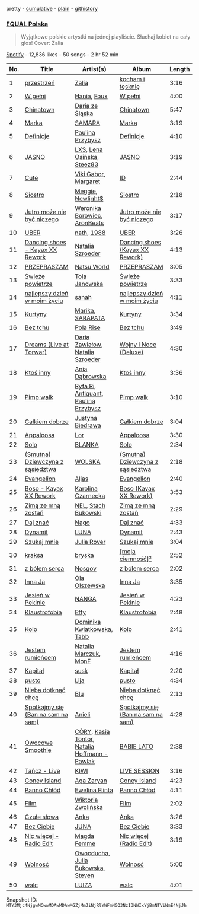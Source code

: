 pretty - [cumulative](/playlists/cumulative/37i9dQZF1DWWsiJMaq2jt5.md) - [plain](/playlists/plain/37i9dQZF1DWWsiJMaq2jt5) - [githistory](https://github.githistory.xyz/mackorone/spotify-playlist-archive/blob/main/playlists/plain/37i9dQZF1DWWsiJMaq2jt5)

### [EQUAL Polska](https://open.spotify.com/playlist/37i9dQZF1DWWsiJMaq2jt5)

> Wyjątkowe polskie artystki na jednej playliście\. Słuchaj kobiet na cały głos! Cover: Zalia

[Spotify](https://open.spotify.com/user/spotify) - 12,836 likes - 50 songs - 2 hr 52 min

| No. | Title | Artist(s) | Album | Length |
|---|---|---|---|---|
| 1 | [przestrzeń](https://open.spotify.com/track/7ljRVro7Gqa99RIb1c9J4A) | [Zalia](https://open.spotify.com/artist/3VKQYnCpM6ofG8QUmlnW6d) | [kocham i tęsknię](https://open.spotify.com/album/33fyS7gwoG2qo3dOkSzmZ2) | 3:16 |
| 2 | [W pełni](https://open.spotify.com/track/3GGXj9c5D5JlxFEls441Co) | [Hania](https://open.spotify.com/artist/4orDCRH2msx7nvHsbWP2aa), [Foux](https://open.spotify.com/artist/0m9bygb96Rv5mAuRqIboP7) | [W pełni](https://open.spotify.com/album/10JDesyKB1eLBIvYQQiTvr) | 4:00 |
| 3 | [Chinatown](https://open.spotify.com/track/4UkZn0LH44qNf3S6RSjOkc) | [Daria ze Śląska](https://open.spotify.com/artist/4I27OgvXt7ILLX2AtbQHO2) | [Chinatown](https://open.spotify.com/album/3kygX6pAqvfKJ1vvXGnMgo) | 5:47 |
| 4 | [Marka](https://open.spotify.com/track/7223pGj5RFRzhnnsJrOAzl) | [SAMARA](https://open.spotify.com/artist/0H96zZshfKV7mq25xuyAWD) | [Marka](https://open.spotify.com/album/1UhabSpnE0ol6XbYWDmnH8) | 3:19 |
| 5 | [Definicje](https://open.spotify.com/track/4Bno8mEc5KJu03KnVGhEZz) | [Paulina Przybysz](https://open.spotify.com/artist/2kwgxgJT8XYGfHjWDp2API) | [Definicje](https://open.spotify.com/album/0QXymHmLdSmkC9l8A33NKO) | 4:10 |
| 6 | [JASNO](https://open.spotify.com/track/6ORBJ8wGQvxYUAFLNKkklq) | [LXS](https://open.spotify.com/artist/39ntQHPPpohXYJgfVR1hnb), [Lena Osińska](https://open.spotify.com/artist/09RpYorkkdJXHtsFSHHWR0), [Steez83](https://open.spotify.com/artist/4g7qv7lHOtGfUio9BMBE1u) | [JASNO](https://open.spotify.com/album/5jNmdD0OQi83L8sQPcYHIH) | 3:19 |
| 7 | [Cute](https://open.spotify.com/track/2XgoXR9DaWtgqC2Id1F3jq) | [Viki Gabor](https://open.spotify.com/artist/3yCRvilOBzRkyxOsOi4tsR), [Margaret](https://open.spotify.com/artist/6aGmKxXoKrSdovRUn8MBhZ) | [ID](https://open.spotify.com/album/3pGrDlPfSP60CkQUctqoWS) | 2:44 |
| 8 | [Siostro](https://open.spotify.com/track/1qljI4sTXVVjVdMGyRDQcG) | [Meggie](https://open.spotify.com/artist/7t3XoLpmZ9eA9etClJALWL), [Newlight$](https://open.spotify.com/artist/27pJHguCyUUPoR9YzNx6I1) | [Siostro](https://open.spotify.com/album/19i4JfoCtcnKQTzf0pbM6Q) | 2:18 |
| 9 | [Jutro może nie być niczego](https://open.spotify.com/track/3IJW89o8NsR7UxWTX2RcBu) | [Weronika Borowiec](https://open.spotify.com/artist/3H7MczsYp9tx6jskw9kodx), [AronBeats](https://open.spotify.com/artist/5v455njudD1baLI5cX1YqJ) | [Jutro może nie być niczego](https://open.spotify.com/album/3vwONl1MxWhWrFg5Vae9z2) | 3:17 |
| 10 | [UBER](https://open.spotify.com/track/0izzg7e0V6y2FvtmpH6rLC) | [nath](https://open.spotify.com/artist/2KrBpGpCHHnOWBA4WBWOdd), [1988](https://open.spotify.com/artist/1cEKae6J83197V4jUz0GSJ) | [UBER](https://open.spotify.com/album/3maBfuC6xWZdyR4JCSz46c) | 3:26 |
| 11 | [Dancing shoes \- Kayax XX Rework](https://open.spotify.com/track/05qwK99N9UEI2PquzCHuC6) | [Natalia Szroeder](https://open.spotify.com/artist/2DhJauCHKgwVilZO9A8og3) | [Dancing shoes \(Kayax XX Rework\)](https://open.spotify.com/album/3810mvER0DaDlMpCVCyX1g) | 4:13 |
| 12 | [PRZEPRASZAM](https://open.spotify.com/track/732A2XuIMvbrfHOqiG4NYf) | [Natsu World](https://open.spotify.com/artist/3jIcoQOjdcGJUGGZ2HdaMV) | [PRZEPRASZAM](https://open.spotify.com/album/3m2xoExhWzWmRXZsK0yhMC) | 3:05 |
| 13 | [Świeże powietrze](https://open.spotify.com/track/4pSUnxWM3sZJl0paOpGzJE) | [Tola Janowska](https://open.spotify.com/artist/6gMYeSQfyPW9z5aZVQhdue) | [Świeże powietrze](https://open.spotify.com/album/6qKGwRMKz1STA9Q11MZy2u) | 3:33 |
| 14 | [najlepszy dzień w moim życiu](https://open.spotify.com/track/1U5tyGeq6tFW6WNTmPluvx) | [sanah](https://open.spotify.com/artist/0TMvoNR0AIJV138mHY6jdE) | [najlepszy dzień w moim życiu](https://open.spotify.com/album/1OZUaI8foVsLMTOIdWQx7C) | 4:11 |
| 15 | [Kurtyny](https://open.spotify.com/track/4U4SX6S5gnRUQ39nc8VLTa) | [Marika](https://open.spotify.com/artist/35vsCsMdgbOroCgADBadfR), [SARAPATA](https://open.spotify.com/artist/741NSWjklXU4lbII8PyWP8) | [Kurtyny](https://open.spotify.com/album/7GqaOxHjDx5bi2cb9LJwwU) | 3:34 |
| 16 | [Bez tchu](https://open.spotify.com/track/1n7l7UGBp244RJJYKLD08s) | [Pola Rise](https://open.spotify.com/artist/3MTuYlKV6qbJXPLh7kmf4B) | [Bez tchu](https://open.spotify.com/album/26e4jW4GG2EJuBXYfhWpRM) | 3:49 |
| 17 | [Dreams \(Live at Torwar\)](https://open.spotify.com/track/0CuREAhgZpS6GAAwgSiDJX) | [Daria Zawiałow](https://open.spotify.com/artist/0tdKRrbItnLj40yUFi23jx), [Natalia Szroeder](https://open.spotify.com/artist/2DhJauCHKgwVilZO9A8og3) | [Wojny i Noce \(Deluxe\)](https://open.spotify.com/album/09ebhpdARWQx1yS0ZIO3eW) | 4:30 |
| 18 | [Ktoś inny](https://open.spotify.com/track/2QzKo6hp5f1vi3SoceXnll) | [Ania Dąbrowska](https://open.spotify.com/artist/7008bv4QLo6eziuxszbjqO) | [Ktoś inny](https://open.spotify.com/album/2dnsZxodMlweJNQpTxa0w9) | 3:36 |
| 19 | [Pimp walk](https://open.spotify.com/track/5KQdxQAwEx4DtqcUqwOtT8) | [Ryfa Ri](https://open.spotify.com/artist/5JyfwSUxEdBxi08TfV0wpo), [Antiquant](https://open.spotify.com/artist/3lh9eKKxJxiZux6r9IgOHq), [Paulina Przybysz](https://open.spotify.com/artist/2kwgxgJT8XYGfHjWDp2API) | [Pimp walk](https://open.spotify.com/album/1H9F3Zib3oyvwsIJiZxJek) | 3:10 |
| 20 | [Całkiem dobrze](https://open.spotify.com/track/392pL0qfU0FepYzkL22w2v) | [Justyna Biedrawa](https://open.spotify.com/artist/2jonFoAFilDQI0GmJJu3qE) | [Całkiem dobrze](https://open.spotify.com/album/2Ra39gfPYi3AaLfNnwopv5) | 3:04 |
| 21 | [Appaloosa](https://open.spotify.com/track/3pccTYjwOQRgru5DErQTjS) | [Lor](https://open.spotify.com/artist/0TwM0vzeyhAMTegVdIq8rx) | [Appaloosa](https://open.spotify.com/album/3WSRBJkgU54UeGzEJLYzWl) | 3:30 |
| 22 | [Solo](https://open.spotify.com/track/3xxjYOFR1y7By2wNDS51XV) | [BLANKA](https://open.spotify.com/artist/0ML3y0iBY1nq7HWAWP0EFm) | [Solo](https://open.spotify.com/album/4zX2oy6k4NLIThxb2Qp6LZ) | 2:34 |
| 23 | [\(Smutna\) Dziewczyna z sąsiedztwa](https://open.spotify.com/track/0lz16Ouk3CcbkvLrXc6LMu) | [WOLSKA](https://open.spotify.com/artist/6W535X9Sk4zYwdMeXQ8LwM) | [\(Smutna\) Dziewczyna z sąsiedztwa](https://open.spotify.com/album/6eyIEEtxfFcEFSxRlXOM40) | 2:18 |
| 24 | [Evangelion](https://open.spotify.com/track/7yXhkUaMDJE6uxjJVb8i1F) | [Aljas](https://open.spotify.com/artist/6Vkhs9MXgzLQ88k1rMay1a) | [Evangelion](https://open.spotify.com/album/413F6p2obztSSnj0puBhgZ) | 2:40 |
| 25 | [Boso \- Kayax XX Rework](https://open.spotify.com/track/7gGWcsPb7grWpqI8BC1daZ) | [Karolina Czarnecka](https://open.spotify.com/artist/6J2uYw9Hf0spyvUuwvEP1l) | [Boso \(Kayax XX Rework\)](https://open.spotify.com/album/5717pCwV4FSxvSQKwGQtnI) | 3:53 |
| 26 | [Zimą ze mną zostań](https://open.spotify.com/track/2fBcMAEaoM1yOMBdJ333Bm) | [NEL](https://open.spotify.com/artist/3gC2pjwYVTQdMuHUucgODF), [Stach Bukowski](https://open.spotify.com/artist/5w95yjTVzXm9Z630AT2QX3) | [Zimą ze mną zostań](https://open.spotify.com/album/0mUOvB8HwBoVCaKvNYHG4B) | 2:29 |
| 27 | [Daj znać](https://open.spotify.com/track/27yxeNZFceBpbeKEE30ftX) | [Nago](https://open.spotify.com/artist/1SffW2FKbStzVnMBdBwSy6) | [Daj znać](https://open.spotify.com/album/6uCX9k4kJYmzOUimeEmcFu) | 4:33 |
| 28 | [Dynamit](https://open.spotify.com/track/08P47ZAEYhUdcypdb3KRlQ) | [LUNA](https://open.spotify.com/artist/0AZgkXW6n0zfyOhVAnIopA) | [Dynamit](https://open.spotify.com/album/3RTezUw1Qw5TqikVqhC5zT) | 2:43 |
| 29 | [Szukaj mnie](https://open.spotify.com/track/40ZBPsa3K507xXCFpip42D) | [Julia Rover](https://open.spotify.com/artist/70zXFyFXCecgOndjLIbQ1P) | [Szukaj mnie](https://open.spotify.com/album/4hwPCUck5HFSUg83LkFXJ7) | 3:04 |
| 30 | [kraksa](https://open.spotify.com/track/5NHrQlml5DG2JIYsIS1pMY) | [bryska](https://open.spotify.com/artist/5I8Y0U8doFLVCsSY88v4Vh) | [\[moja ciemność\]²](https://open.spotify.com/album/2Lw0wggQKFlULJY32KpPMa) | 2:52 |
| 31 | [z bólem serca](https://open.spotify.com/track/5CdhKfZf2cAUkeLjv6yTpp) | [Nosgov](https://open.spotify.com/artist/6FK0azeTwe5RwhUAkpkhnh) | [z bólem serca](https://open.spotify.com/album/7hVLz53iAw73S9qgQrAq4W) | 2:02 |
| 32 | [Inna Ja](https://open.spotify.com/track/6EHNbP66hrcllAZ6rNbuC1) | [Ola Olszewska](https://open.spotify.com/artist/1YyVozTrSIYYqKGNFzBa4b) | [Inna Ja](https://open.spotify.com/album/2s8mbmQ7olBeG1uGY9489F) | 3:35 |
| 33 | [Jesień w Pekinie](https://open.spotify.com/track/40y4IAdbI1iKfSiTFS1PZ4) | [NANGA](https://open.spotify.com/artist/3wBGonHcTaPDylffjRWwGR) | [Jesień w Pekinie](https://open.spotify.com/album/5DXsILG4Q65aqOb6GKpuIf) | 4:23 |
| 34 | [Klaustrofobia](https://open.spotify.com/track/6jbdpx4eoFoobUg7hg1GpH) | [Effy](https://open.spotify.com/artist/662m0WrjxDl2ZrWAghojh2) | [Klaustrofobia](https://open.spotify.com/album/1NocX0DudufsLEDGFmGq5v) | 2:48 |
| 35 | [Kolo](https://open.spotify.com/track/0Koi4aCq2YCkwEysSR7E1Q) | [Dominika Kwiatkowska](https://open.spotify.com/artist/7psv9gndJ8VqYGr33wvNdZ), [Tabb](https://open.spotify.com/artist/50O2wVTMMBqWDXVl7infgZ) | [Kolo](https://open.spotify.com/album/2xQyJUO4eyqQX2bpFeMFER) | 2:41 |
| 36 | [Jestem rumieńcem](https://open.spotify.com/track/4UzO037yMI5kgPWdCm78sa) | [Natalia Marczuk](https://open.spotify.com/artist/5WQXxSI1Mw50K1bAo7rd62), [MonF](https://open.spotify.com/artist/2M6JiX4PKQK9Y70ONwi8Nl) | [Jestem rumieńcem](https://open.spotify.com/album/2IUxt1lxRkGaWfQffwmPDU) | 4:16 |
| 37 | [Kapitał](https://open.spotify.com/track/076XHfTDuN1nqeseWLNMcj) | [susk](https://open.spotify.com/artist/0b2xjUWoDTDaDbr4fNqGtc) | [Kapitał](https://open.spotify.com/album/3B1tI4mwm8eIVvOeMcssNF) | 2:20 |
| 38 | [pusto](https://open.spotify.com/track/74my4eJfRDdLbMhHtKJTFb) | [Lija](https://open.spotify.com/artist/46Ke0Gji5QAaMGvsTgBEj5) | [pusto](https://open.spotify.com/album/1sWqNnlZgwUm0FZ5UzxOeD) | 4:34 |
| 39 | [Nieba dotknąć chcę](https://open.spotify.com/track/0My5HzUfvpfnabXFjIuc8n) | [Blu](https://open.spotify.com/artist/5iRHlWVQoS8kPIlZEBwA8K) | [Nieba dotknąć chcę](https://open.spotify.com/album/4yovPsb51Q9ltjK9rthP7x) | 2:13 |
| 40 | [Spotkajmy się \(Ban na sam na sam\)](https://open.spotify.com/track/6XyyX1B3TrbCrgwq54Lmfq) | [Anieli](https://open.spotify.com/artist/014XDYJJQpJHyaZyxpJrrB) | [Spotkajmy się \(Ban na sam na sam\)](https://open.spotify.com/album/2Rr7c21E8229sFeDVtfVNp) | 4:28 |
| 41 | [Owocowe Smoothie](https://open.spotify.com/track/6JFzFcNo5FXNiN9Frhw9Fv) | [CÓRY](https://open.spotify.com/artist/7FxKK7Xb114Sm9sp5XXDBK), [Kasia Tontor](https://open.spotify.com/artist/6KrRQsCUtPI6vbd3N0Nmlb), [Natalia Hoffmann \- Pawlak](https://open.spotify.com/artist/0FPGm4xwpWNRYUeMrwBFbs) | [BABIE LATO](https://open.spotify.com/album/67M0yWcowARcY4CGiw3DGw) | 2:38 |
| 42 | [Tańcz \- Live](https://open.spotify.com/track/5KSmJdw9GHjVzZrTzRddzr) | [KIWI](https://open.spotify.com/artist/6VQUyaRqUl5BCTJS0cCEki) | [LIVE SESSION](https://open.spotify.com/album/5PhfhCo7lMrWsrL1TZae3V) | 3:16 |
| 43 | [Coney Island](https://open.spotify.com/track/320jBGWZlOb6VRIb157AB3) | [Aga Zaryan](https://open.spotify.com/artist/1FnWemOZPp43dXA9iPgVps) | [Coney Island](https://open.spotify.com/album/5944JtpeuTu5qpCur2rLoP) | 4:23 |
| 44 | [Panno Chłód](https://open.spotify.com/track/6CnK0bp2d4BmuzEnNaYxXj) | [Ewelina Flinta](https://open.spotify.com/artist/3gd9XZQnyJXTVfLZh1BF6v) | [Panno Chłód](https://open.spotify.com/album/3wQQJYmPFZYW9i8VZKQcNs) | 4:11 |
| 45 | [Film](https://open.spotify.com/track/0VMXW3lD3hwah9AvcRJnO0) | [Wiktoria Zwolińska](https://open.spotify.com/artist/1Dyn3KxMNqGRpIEeXekqhf) | [Film](https://open.spotify.com/album/0QHBTn2lJscs7UitKSethq) | 2:02 |
| 46 | [Czułe słowa](https://open.spotify.com/track/2zDdthpgirEfrmPcpuxE33) | [Anka](https://open.spotify.com/artist/0F9Klcgxyze6XioVBZtX9G) | [Anka](https://open.spotify.com/album/70j6lqcl2kALNHz8Rwp7E2) | 3:26 |
| 47 | [Bez Ciebie](https://open.spotify.com/track/06IFBvVB7bs7CEcG8i9s6D) | [JUNA](https://open.spotify.com/artist/7jxUfBNw2OkMkLjum1SZaj) | [Bez Ciebie](https://open.spotify.com/album/41vrywlKUsakGlDy0xLink) | 3:33 |
| 48 | [Nic więcej \- Radio Edit](https://open.spotify.com/track/5TjKJNf6d0ZNYHrLPGghhW) | [Magda Femme](https://open.spotify.com/artist/35XWjnKXCye5PE1CqHGwkN) | [Nic więcej \(Radio Edit\)](https://open.spotify.com/album/2jpUhEyOGftbmX1tiFQd56) | 3:19 |
| 49 | [Wolność](https://open.spotify.com/track/5LnwQyYt33PrCwGXEA5qEY) | [Owocducha](https://open.spotify.com/artist/3l41EJwmxmOMFQWcXrkCnR), [Julia Bukowska](https://open.spotify.com/artist/2gfnTvpi4KA1kRtEDeF5uG), [Steven](https://open.spotify.com/artist/4dBlLmecgiq7Xg2tZbfVp4) | [Wolność](https://open.spotify.com/album/7FkluXOrcasBUqIeEacUoj) | 5:00 |
| 50 | [walc](https://open.spotify.com/track/01nED5OwIJrBxxbnq9Aa3u) | [LUIZA](https://open.spotify.com/artist/1DeNSlzrF3Y4Uwk7wGTwWX) | [walc](https://open.spotify.com/album/0shWXSSn3QPDWcUkfnm9dQ) | 4:01 |

Snapshot ID: `MTY3Mjc4NjgwMCwwMDAwMDAwMGZjMmJiNjRlYWFmNGQ3NzI3NWIxYjBmNTViNmE4NjJh`
